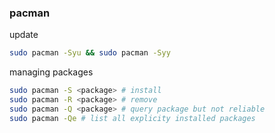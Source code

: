### pacman

update
```bash
sudo pacman -Syu && sudo pacman -Syy 
```

managing packages
```bash
sudo pacman -S <package> # install
sudo pacman -R <package> # remove
sudo pacman -Q <package> # query package but not reliable
sudo pacman -Qe # list all explicity installed packages
```